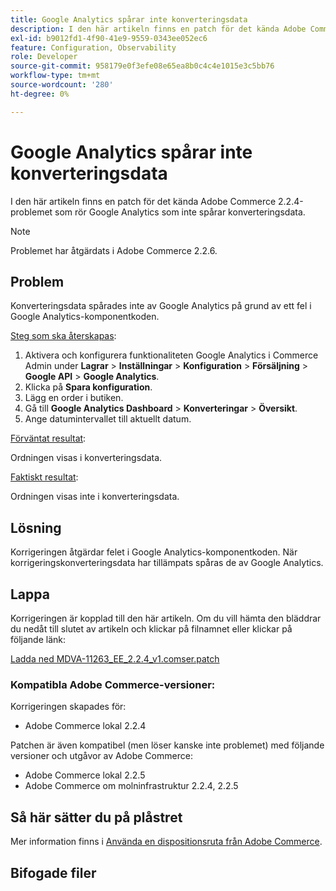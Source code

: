 ```yaml
---
title: Google Analytics spårar inte konverteringsdata
description: I den här artikeln finns en patch för det kända Adobe Commerce 2.2.4-problemet som rör Google Analytics som inte spårar konverteringsdata.
exl-id: b9012fd1-4f90-41e9-9559-0343ee052ec6
feature: Configuration, Observability
role: Developer
source-git-commit: 958179e0f3efe08e65ea8b0c4c4e1015e3c5bb76
workflow-type: tm+mt
source-wordcount: '280'
ht-degree: 0%

---
```


# Google Analytics spårar inte konverteringsdata

I den här artikeln finns en patch för det kända Adobe Commerce 2.2.4-problemet som rör Google Analytics som inte spårar konverteringsdata.

>[!NOTE]
>
>Problemet har åtgärdats i Adobe Commerce 2.2.6.

## Problem

Konverteringsdata spårades inte av Google Analytics på grund av ett fel i Google Analytics-komponentkoden.

<u>Steg som ska återskapas</u>:

1. Aktivera och konfigurera funktionaliteten Google Analytics i Commerce Admin under **Lagrar** > **Inställningar** > **Konfiguration** > **Försäljning** > **Google API** > **Google Analytics**.
1. Klicka på **Spara konfiguration**.
1. Lägg en order i butiken.
1. Gå till **Google Analytics Dashboard** > **Konverteringar** > **Översikt**.
1. Ange datumintervallet till aktuellt datum.

<u>Förväntat resultat</u>:

Ordningen visas i konverteringsdata.

<u>Faktiskt resultat</u>:

Ordningen visas inte i konverteringsdata.

## Lösning

Korrigeringen åtgärdar felet i Google Analytics-komponentkoden. När korrigeringskonverteringsdata har tillämpats spåras de av Google Analytics.

## Lappa

Korrigeringen är kopplad till den här artikeln. Om du vill hämta den bläddrar du nedåt till slutet av artikeln och klickar på filnamnet eller klickar på följande länk:

[Ladda ned MDVA-11263\_EE\_2.2.4\_v1.comser.patch](assets/MDVA-11263_EE_2.2.4_v1.composer.patch.zip)

### Kompatibla Adobe Commerce-versioner:

Korrigeringen skapades för:

* Adobe Commerce lokal 2.2.4

Patchen är även kompatibel (men löser kanske inte problemet) med följande versioner och utgåvor av Adobe Commerce:

* Adobe Commerce lokal 2.2.5
* Adobe Commerce om molninfrastruktur 2.2.4, 2.2.5

## Så här sätter du på plåstret

Mer information finns i [Använda en dispositionsruta från Adobe Commerce](/help/how-to/general/how-to-apply-a-composer-patch-provided-by-magento.md).

## Bifogade filer
